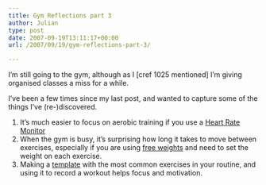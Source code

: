 ```yaml
---
title: Gym Reflections part 3
author: Julian
type: post
date: 2007-09-19T13:11:17+00:00
url: /2007/09/19/gym-reflections-part-3/

---
```

I’m still going to the gym, although as I [][1][cref 1025 mentioned] I’m giving organised classes a miss for a while.

I’ve been a few times since my last post, and wanted to capture some of the things I’ve (re-)discovered.

<ol class="decimal">
  <li>
    It’s much easier to focus on aerobic training if you use a <a href="https://www.argos.co.uk/static/Product/partNumber/3028223.htm">Heart Rate Monitor</a>
  </li>
  <li>
    When the gym is busy, it’s surprising how long it takes to move between exercises, especially if you are using <a href="https://en.wikipedia.org/wiki/Weights">free weights</a> and need to set the weight on each exercise.
  </li>
  <li>
    Making a <a href="https://www.synesthesia.co.uk/wikka/ExerciseLog">template</a> with the most common exercises in your routine, and using it to record a workout helps focus and motivation.
  </li>
</ol>

 [1]: https://www.synesthesia.co.uk/blog/archives/2007/09/11/trying-a-gym-class-bodypump/